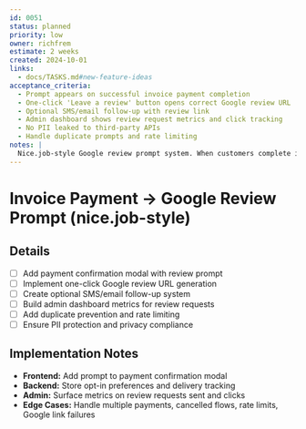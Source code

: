```yaml
---
id: 0051
status: planned
priority: low
owner: richfrem
estimate: 2 weeks
created: 2024-10-01
links:
  - docs/TASKS.md#new-feature-ideas
acceptance_criteria:
  - Prompt appears on successful invoice payment completion
  - One-click 'Leave a review' button opens correct Google review URL
  - Optional SMS/email follow-up with review link
  - Admin dashboard shows review request metrics and click tracking
  - No PII leaked to third-party APIs
  - Handle duplicate prompts and rate limiting
notes: |
  Nice.job-style Google review prompt system. When customers complete invoice payments, present an in-app prompt inviting them to leave Google reviews. Includes optional SMS/email follow-up and comprehensive metrics tracking.
---
```


# Invoice Payment → Google Review Prompt (nice.job-style)

## Details
- [ ] Add payment confirmation modal with review prompt
- [ ] Implement one-click Google review URL generation
- [ ] Create optional SMS/email follow-up system
- [ ] Build admin dashboard metrics for review requests
- [ ] Add duplicate prevention and rate limiting
- [ ] Ensure PII protection and privacy compliance

## Implementation Notes
- **Frontend:** Add prompt to payment confirmation modal
- **Backend:** Store opt-in preferences and delivery tracking
- **Admin:** Surface metrics on review requests sent and clicks
- **Edge Cases:** Handle multiple payments, cancelled flows, rate limits, Google link failures
